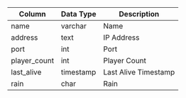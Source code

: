 | Column       | Data Type | Description          |
| ------------ | --------- | -------------------- |
| name         | varchar   | Name                 |
| address      | text      | IP Address           |
| port         | int       | Port                 |
| player_count | int       | Player Count         |
| last_alive   | timestamp | Last Alive Timestamp |
| rain         | char      | Rain                 |